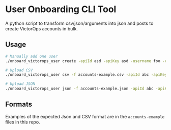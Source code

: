 # User Onboarding CLI Tool
A python script to transform csv/json/arguments into json and posts to create VictorOps accounts in bulk.

## Usage
```sh
# Manually add one user
./onboard_victorops_user create -apiId asd -apiKey asd -username foo -email foo@bar.gov -firstName foo -lastName bar -phone 1111111111 -role admin -teams team1:admin,team2:member,team3:member

# Upload CSV
./onboard_victorops_user csv -f accounts-example.csv -apiId abc -apiKey 123

# Upload JSON
./onboard_victorops_user json -f accounts-example.json -apiId abc -apiKey 123
```

## Formats
Examples of the expected Json and CSV format are in the `accounts-example` files in this repo.
